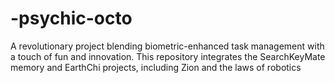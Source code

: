 # -psychic-octo
A revolutionary project blending biometric-enhanced task management with a touch of fun and innovation. This repository integrates the SearchKeyMate memory and EarthChi projects, including Zion and the laws of robotics

